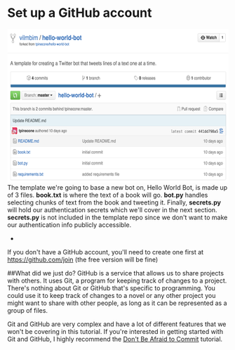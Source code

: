 
# Set up a GitHub account
<img src="Screen Shot 2015-10-06 at 11.46.29 PM.png" height="350"><br>
The template we're going to base a new bot on, Hello World Bot, is made up of 3 files. **book.txt** is where the text of a book will go. **bot.py** handles selecting chunks of text from the book and tweeting it. Finally, **secrets.py** will hold our authentication secrets which we'll cover in the next section. **secrets.py** is not included in the template repo since we don't want to make our authentication info publicly accessible.

* 
If you don't have a GitHub account, you'll need to create one first at https://github.com/join (the free version will be fine)

##What did we just do?
GitHub is a service that allows us to share projects with others. It uses Git, a program for keeping track of changes to a project. There's nothing about Git or GitHub that's specific to programming. You could use it to keep track of changes to a novel or any other project you might want to share with other people, as long as it can be represented as a group of files. 

Git and GitHub are very complex and have a lot of different features that we won't be covering in this tutorial. If you're interested in getting started with Git and GitHub, I highly recommend the <a href="https://dont-be-afraid-to-commit.readthedocs.io/en/latest/">Don't Be Afraid to Commit</a> tutorial.


